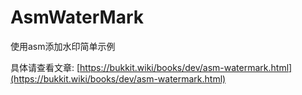 # AsmWaterMark
使用asm添加水印简单示例

具体请查看文章: [https://bukkit.wiki/books/dev/asm-watermark.html](https://bukkit.wiki/books/dev/asm-watermark.html)